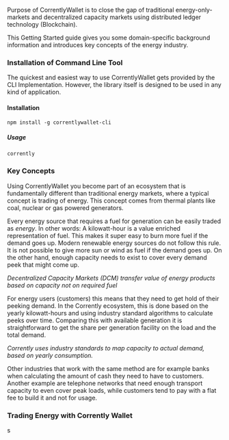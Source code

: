 Purpose of CorrentlyWallet is to close the gap of traditional energy-only-markets and decentralized capacity markets using distributed ledger technology (Blockchain).  

This Getting Started guide gives you some domain-specific background information and introduces key concepts of the energy industry.

### Installation of Command Line Tool
The quickest and easiest way to use CorrentlyWallet gets provided by the CLI Implementation. However, the library itself is designed to be used in any kind of application.

#### Installation
```
npm install -g correntlywallet-cli
```

##### Usage
```
corrently
```

### Key Concepts
Using CorrentlyWallet you become part of an ecosystem that is fundamentally different than traditional energy markets, where a typical concept is trading of energy. This concept comes from thermal plants like coal, nuclear or gas powered generators.

Every energy source that requires a fuel for generation can be easily traded as *energy*.  In other words: A kilowatt-hour is a value enriched representation of fuel. This makes it super easy to burn more fuel if the demand goes up. Modern renewable energy sources do not follow this rule. It is not possible to give more sun or wind as fuel if the demand goes up. On the other hand, enough capacity needs to exist to cover every demand peek that might come up.

*Decentralized Capacity Markets (DCM) transfer value of energy products based on capacity not on required fuel*

For energy users (customers) this means that they need to get hold of their peeking demand. In the Corrently ecosystem, this is done based on the yearly kilowatt-hours and using industry standard algorithms to calculate peeks over time. Comparing this with available generation it is straightforward to get the share per generation facility on the load and the total demand.

*Corrently uses industry standards to map capacity to actual demand, based on yearly consumption.*

Other industries that work with the same method are for example banks when calculating the amount of cash they need to have to customers. Another example are telephone networks that need enough transport capacity to even cover peak loads, while customers tend to pay with a flat fee to build it and not for usage.

### Trading Energy with Corrently Wallet
s

